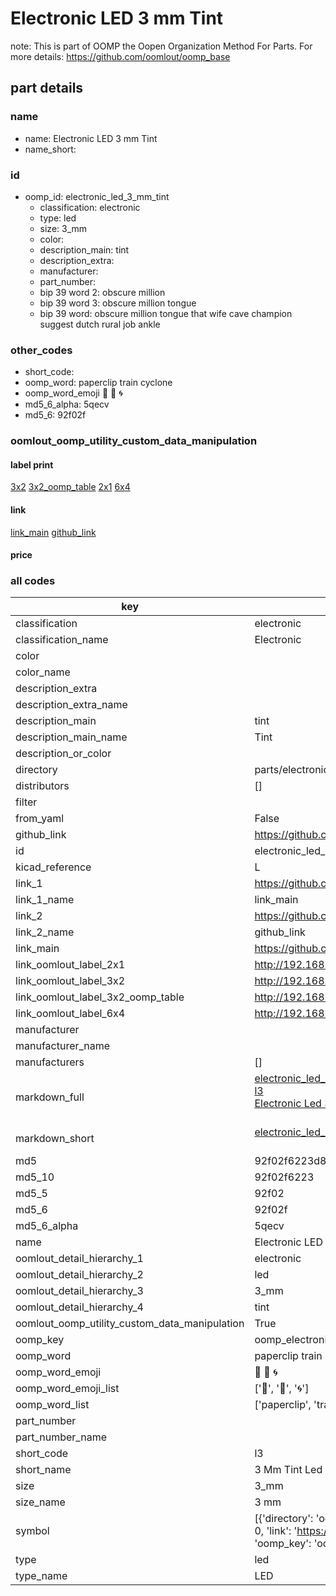 # Electronic LED 3 mm Tint  

note: This is part of OOMP the Oopen Organization Method For Parts. For more details: https://github.com/oomlout/oomp_base

##  part details





### name
* name: Electronic LED 3 mm Tint
* name_short: 
### id
* oomp_id: electronic_led_3_mm_tint
  * classification: electronic
  * type: led
  * size: 3_mm
  * color: 
  * description_main: tint
  * description_extra: 
  * manufacturer: 
  * part_number: 
  * bip 39 word 2: obscure million
  * bip 39 word 3: obscure million tongue
  * bip 39 word: obscure million tongue that wife cave champion suggest dutch rural job ankle

### other_codes
* short_code: 
* oomp_word: paperclip train cyclone
* oomp_word_emoji :paperclip: :train: :cyclone:
* md5_6_alpha: 5qecv
* md5_6: 92f02f






### oomlout_oomp_utility_custom_data_manipulation
#### label print
[3x2](http://192.168.1.245:1112/?label=oomp%205qecv)
[3x2_oomp_table](http://192.168.1.107:1112/?label=oomp%205qecv)
[2x1](http://192.168.1.242:1112/?label=oomp%205qecv)
[6x4](http://192.168.1.55:1112/?label=oomp%205qecv)    

#### link

[link_main](https://github.com/oomlout/oomlout_oomp_current_version_messy/tree/main/parts/electronic_led_3_mm_tint) [github_link](https://github.com/oomlout/oomlout_oomp_part_src/tree/main/parts/electronic_led_3_mm_tint)                             

#### price







### all codes 
| key | value |  
| --- | --- |  
| classification | electronic |  
| classification_name | Electronic |  
| color |  |  
| color_name |  |  
| description_extra |  |  
| description_extra_name |  |  
| description_main | tint |  
| description_main_name | Tint |  
| description_or_color |   |  
| directory | parts/electronic_led_3_mm_tint |  
| distributors | [] |  
| filter |  |  
| from_yaml | False |  
| github_link | https://github.com/oomlout/oomlout_oomp_part_src/tree/main/parts/electronic_led_3_mm_tint |  
| id | electronic_led_3_mm_tint |  
| kicad_reference | L |  
| link_1 | https://github.com/oomlout/oomlout_oomp_current_version_messy/tree/main/parts/electronic_led_3_mm_tint |  
| link_1_name | link_main |  
| link_2 | https://github.com/oomlout/oomlout_oomp_part_src/tree/main/parts/electronic_led_3_mm_tint |  
| link_2_name | github_link |  
| link_main | https://github.com/oomlout/oomlout_oomp_current_version_messy/tree/main/parts/electronic_led_3_mm_tint |  
| link_oomlout_label_2x1 | http://192.168.1.242:1112/?label=oomp%205qecv |  
| link_oomlout_label_3x2 | http://192.168.1.245:1112/?label=oomp%205qecv |  
| link_oomlout_label_3x2_oomp_table | http://192.168.1.107:1112/?label=oomp%205qecv |  
| link_oomlout_label_6x4 | http://192.168.1.55:1112/?label=oomp%205qecv |  
| manufacturer |  |  
| manufacturer_name |  |  
| manufacturers | [] |  
| markdown_full | [electronic_led_3_mm_tint](https://github.com/oomlout/oomlout_oomp_current_version_messy/tree/main/parts/electronic_led_3_mm_tint)<br>[l3](https://github.com/oomlout/oomlout_oomp_current_version_messy/tree/main/parts/electronic_led_3_mm_tint)<br>[Electronic Led 3 Mm Tint](https://github.com/oomlout/oomlout_oomp_current_version_messy/tree/main/parts/electronic_led_3_mm_tint)<br><br> |  
| markdown_short | [electronic_led_3_mm_tint](https://github.com/oomlout/oomlout_oomp_current_version_messy/tree/main/parts/electronic_led_3_mm_tint)<br><br> |  
| md5 | 92f02f6223d8e4c0937d7dffc8e32cc2 |  
| md5_10 | 92f02f6223 |  
| md5_5 | 92f02 |  
| md5_6 | 92f02f |  
| md5_6_alpha | 5qecv |  
| name | Electronic LED 3 mm Tint |  
| oomlout_detail_hierarchy_1 | electronic |  
| oomlout_detail_hierarchy_2 | led |  
| oomlout_detail_hierarchy_3 | 3_mm |  
| oomlout_detail_hierarchy_4 | tint |  
| oomlout_oomp_utility_custom_data_manipulation | True |  
| oomp_key | oomp_electronic_led_3_mm_tint |  
| oomp_word | paperclip train cyclone |  
| oomp_word_emoji | :paperclip: :train: :cyclone: |  
| oomp_word_emoji_list | [':paperclip:', ':train:', ':cyclone:'] |  
| oomp_word_list | ['paperclip', 'train', 'cyclone'] |  
| part_number |  |  
| part_number_name |  |  
| short_code | l3 |  
| short_name | 3 Mm Tint Led |  
| size | 3_mm |  
| size_name | 3 mm |  
| symbol | [{'directory': 'oomlout_oomp_symbol_bot/symbols/kicad_device_led//working/working.kicad_sym', 'index': 0, 'link': 'https://github.com/oomlout/oomlout_oomp_symbol_bot/tree/main/symbols/kicad_device_led', 'oomp_key': 'oomp_kicad_device_led'}] |  
| type | led |  
| type_name | LED |  
